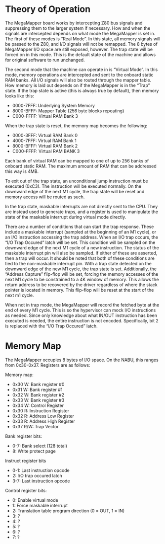 # Theory of Operation

The MegaMapper board works by intercepting Z80 bus signals and suppressing them to the larger system if necessary. How and when the signals are intercepted depends on what mode the MegaMapper is set in. The first of these modes is “Real Mode”. In this state, all memory signals will be passed to the Z80, and I/O signals will not be remapped. The 8 bytes of MegaMapper I/O space are still exposed, however. The trap state will be forced on in this mode. This is the default state of the machine and allows for original software to run unchanged.

The second mode that the machine can operate in is “Virtual Mode”. In this mode, memory operations are intercepted and sent to the onboard static RAM banks. All I/O signals will also be routed through the mapper table. How memory is laid out depends on if the MegaMapper is in the “Trap” state. If the trap state is active (this is always true by default), then memory looks like this:

- 0000-7FFF: Underlying System Memory
- 8000-BFFF: Mapper Table (256 byte blocks repeating)
- C000-FFFF: Virtual RAM Bank 3


When the trap state is reset, the memory map becomes the following:

- 0000-3FFF: Virtual RAM Bank 0
- 4000-7FFF: Virtual RAM Bank 1
- 8000-BFFF: Virtual RAM Bank 2
- C000-FFFF: Virtual RAM BANK 3

Each bank of virtual RAM can be mapped to one of up to 256 banks of onboard static RAM. The maximum amount of RAM that can be addressed this way is 4MB.

To exit out of the trap state, an unconditional jump instruction must be executed (0xC3). The instruction will be executed normally. On the downward edge of the next M1 cycle, the trap state will be reset and memory access will be routed as such.

In the trap state, maskable interrupts are not directly sent to the CPU. They are instead used to generate traps, and a register is used to manipulate the state of the maskable interrupt during virtual mode directly.

There are a number of conditions that can start the trap response. These include a maskable interrupt (sampled at the beginning of an M1 cycle), or an I/O instruction accessing the trap address. When an I/O trap occurs, the “I/O Trap Occured” latch will be set. This condition will be sampled on the downward edge of the next M1 cycle of a new instruction. The status of the maskable interrupt pin will also be sampled. If either of these are asserted, then a trap will occur. It should be noted that both of these conditions are tied to the non-maskable interrupt pin. With a trap state detected on the downward edge of the new M1 cycle, the trap state is set. Additionally, the “Address Capture” flip-flop will be set, forcing the memory accesses of the next M1 cycle to be constrained to a 4K window of memory. This allows the return address to be recovered by the driver regardless of where the stack pointer is located in memory. This flip-flop will be reset at the start of the next m1 cycle.

When not in trap mode, the MegaMapper will record the fetched byte at the end of every M1 cycle. This is so the hypervisor can mock I/O instructions as needed. Since only knowledge about what IN/OUT instruction has been executed is needed, the entire instruction is not encoded. Specifically, bit 2 is replaced with the “I/O Trap Occured” latch.

# Memory Map

The MegaMapper occupies 8 bytes of I/O space. On the NABU, this ranges from 0x30-0x37. Registers are as follows:

Memory map:
- 0x30 W: Bank register #0
- 0x31 W: Bank register #1
- 0x32 W: Bank register #2
- 0x33 W: Bank register #3
- 0x34 W: Control Register
- 0x30 R: Instruction Register
- 0x32 R: Address Low Register
- 0x33 R: Address High Register
- 0x37 R/W: Trap Vector

Bank register bits:
- 0-7: Bank select (128 total)
- 8: Write protect page

Instruct register bits
- 0-1: Last instruction opcode
- 2: I/O trap occured latch
- 3-7: Last instruction opcode

Control register bits:
- 0: Enable virtual mode
- 1: Force maskable interrupt
- 2: Translation table program direction (0 = OUT, 1 = IN)
- 3: ?
- 4: ?
- 5: ?
- 6: ?
- 7: ?



